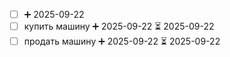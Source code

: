 
- [ ]  ➕ 2025-09-22
- [ ] купить машину ➕ 2025-09-22 ⏳ 2025-09-22
- [ ] продать машину ➕ 2025-09-22 ⏳ 2025-09-22